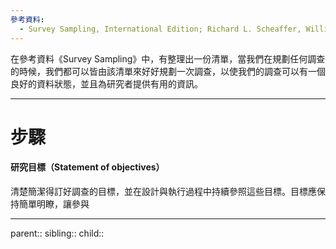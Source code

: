 ```yaml
---
參考資料:
  - Survey Sampling, International Edition; Richard L. Scheaffer, William Mendenhall. III
---
```

在參考資料《Survey Sampling》中，有整理出一份清單，當我們在規劃任何調查的時候，我們都可以皆由該清單來好好規劃一次調查，以使我們的調查可以有一個良好的資料狀態，並且為研究者提供有用的資訊。
- - -
# 步驟
#### 研究目標（Statement of objectives）
清楚簡潔得訂好調查的目標，並在設計與執行過程中持續參照這些目標。目標應保持簡單明瞭，讓參與
- - -
parent::
sibling::
child::